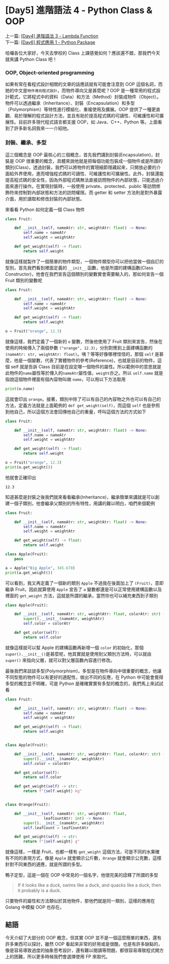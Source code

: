 # \[Day5\] 進階語法 4 - Python Class & OOP

上一篇: [ \[Day4\] 進階語法 3 - Lambda Function ](https://github.com/banahaker/python_advanced_tutorial/blob/main/articles/Day4.md)  
下一篇: [ \[Day6\] 程式應用 1 - Python Package ](https://github.com/banahaker/python_advanced_tutorial/blob/main/articles/Day6.md)

哈囉各位大家好，今天去學校的 Class 上課感覺如何？應該還不錯，那我們今天就來講 Python Class 吧！

### OOP, Object-oriented programming

如果有常在看程式設計相關的文章的話應該就有可能會注意到 OOP 這個名詞，而她的中文是`物件導向程式設計`，而物件導向又是甚麼呢？OOP 是一種常用的程式設計範式，它將程式中的資料（Data）和方法（Method）封裝成物件（Object）。物件可以透過繼承（Inheritance）、封裝（Encapsulation）和多型（Polymorphism）等特性進行模組化、重複使用及擴展。OOP 提供了一種更直觀、易於理解的程式設計方法，並且有助於提高程式碼的可讀性、可維護性和可擴展性。目前許多現代程式語言都支援 OOP，如 Java、C++、Python 等。上面看到了許多新名詞我來一一介紹他。

### 封裝、繼承、多型

這三個概念是 OOP 最核心的三個概念，首先我們講到封裝(Encapsulation)，封裝是 OOP 很重要的概念，具體來說他就是把每個功能包裝成一個物件或是所謂的類別(Class)，透過封裝，我們可以將物件的實現細節隱藏起來，只開放必要的介面給外界使用，進而增強程式碼的可讀性、可維護性和可擴展性。此外，封裝還能提高程式碼的安全性，因為外部程式碼無法直接訪問物件的內部狀態，只能透過介面來進行操作。在實現封裝時，一般使用 private、protected、public 等訪問修飾符來控制對內部狀態和方法的訪問權限。而 getter 和 setter 方法則是對外暴露介面，用於讀取和修改封裝的內部狀態。

來看看 Python 如何定義一個 Class 物件

```python
class Fruit:

    def __init__(self, nameAtr: str, weightAtr: float) -> None:
        self.name = nameAtr
        self.weight = weightAtr

    def get_weight(self) -> float:
        return self.weight
```

就像這樣就製作了一個簡單的物件類型，一個物件類型你可以把他當做一個自訂的型別，首先我們看到裡面定義的 `__init__` 函數，他是所謂的建構函數(Class Constructor)，他會在我們宣告這個類別的變數實會需要輸入的，那如何宣告一個 Fruit 類別的變數呢

```python
class Fruit:

    def __init__(self, nameAtr: str, weightAtr: float) -> None:
        self.name = nameAtr
        self.weight = weightAtr

    def get_weight(self) -> float:
        return self.weight

o = Fruit("orange", 12.3)
```

就像這樣，我們定義了一個新的 `o` 變數，然後他使用了 Fruit 類別來宣告，然後在使用的時候傳入了兩個參數 `("orange", 12.3)`，分別對應到上面建構函數的 `(nameAtr: str, weightAtr: float)`。咦？等等好像哪裡怪怪的，那個 `self` 是甚麼，他是一個變數，代表了實體物件的參考(Reference)，也就是目前的物件。這個 self 就是告訴 Class 目前是在設定哪一個物件的屬性。所以範例中的意思就是此物件的`name`屬性等於傳入的`nameAtr`屬性值，`weight`亦之。所以 `self.name` 就是指說這個物件裡面有個內容物叫做 `name`，可以用以下方法取用

```python
print(o.name)
```

這就會印出 `orange`。接著，類別中除了可以有自己的內容物之外也可以有自己的方法，定義方法就是上面範例的 `def get_weight(self)`，而這個 `self` 也是參照到他自己，所以這個方法會回傳他自己的重量，呼叫這個方法的方式如下

```py
class Fruit:

    def __init__(self, nameAtr: str, weightAtr: float) -> None:
        self.name = nameAtr
        self.weight = weightAtr

    def get_weight(self) -> float:
        return self.weight

o = Fruit("orange", 12.3)
print(o.get_weight())
```

他就會正確印出

```
12.3
```

知道甚麼是封裝之後我們就來看看繼承(Inheritance)，繼承簡單來講就是可以創建一個子類別，他會繼承父類別的所有特性，用講的難以明白，咱們來個範例

```python
class Fruit:

    def __init__(self, nameAtr: str, weightAtr: float) -> None:
        self.name = nameAtr
        self.weight = weightAtr

    def get_weight(self) -> float:
        return self.weight

class Apple(Fruit):
    pass

a = Apple("Big Apple", 345.678)
print(a.get_weight())
```

可以看到，我又再定義了一個新的類別 `Apple` 不過我在後面加上了 `(Fruit)`，意即繼承 Fruit，因此就算使用 `Apple` 宣告了 `a` 變數都還是可以正常使用建構函數以及裡面的 `get_weight` 方法，這就是所謂的繼承，當然你也可以補充東西到子類別

```python
class Apple(Fruit):

    def __init__(self, nameAtr: str, weightAtr: float, colorAtr: str) -> None:
        super().__init__(nameAtr, weightAtr)
        self.color = colorAtr

    def get_color(self):
        return self.color

```

就像這樣就可以幫 Apple 的建構函數再新增一個 `color` 的初始化，那個 `super().__init__()`是甚麼呢，他其實就是使用到父類別方法時，可以就由 `super()` 來指向父層，就可以對父層函數內容進行修改。

最後我們來談談多型(Polymorphism)，多型是在物件導向中很重要的概念，他讓不同型態的物件可以有更好的適配性，做出不同的反應，在 Python 中可能會覺得多型的概念並不明確，可是 Python 是確確實實有多型的概念的，我們馬上來試試看

```python
class Fruit:

    def __init__(self, nameAtr: str, weightAtr: float) -> None:
        self.name = nameAtr
        self.weight = weightAtr

    def get_weight(self) -> float:
        return self.weight


class Apple(Fruit):

    def __init__(self, nameAtr: str, weightAtr: float, colorAtr: str) -> None:
        super().__init__(nameAtr, weightAtr)
        self.color = colorAtr

    def get_color(self):
        return self.color

    def get_weight(self) -> str:
        return f"{self.weight} kg"


class Orange(Fruit):

    def __init__(self, nameAtr: str, weightAtr: float,
                 leafCountAtr: int) -> None:
        super().__init__(nameAtr, weightAtr)
        self.leafCount = leafCountAtr

    def get_weight(self) -> str:
        return f"{self.weight} g"
```

就像這樣，一樣是 Fruit，也都一樣有 `get_weight` 這個方法，可是不同的水果確有不同的表現方式，像是 `Apple` 就會顯示公斤數，`Orange` 就會顯示公克數，這樣針對不同東西的適應，就是所謂的多型。

鴨子定型，這是一個在 OOP 中常見的一個名字，他很完美的詮釋了所謂的多型

> If it looks like a duck, swims like a duck, and quacks like a duck, then it probably is a duck.

只要物件的屬性和方法類似於其他物件，那他們就是同一類別，這樣的應用在 Golang 中模擬 OOP 也存在。

## 結語

今天介紹了大部分的 OOP 概念，但其實 OOP 並不是一個這麼簡單的東西，還有許多東西可以探討，雖然 OOP 看起來非常的好用或是很酷，也是有許多缺點的，像是容易導致過度的抽象思考設計，還有難以閱讀等問題，都很容易導致程式開方上的困難，所以更多時候我們會選擇使用 FP 來取代。
